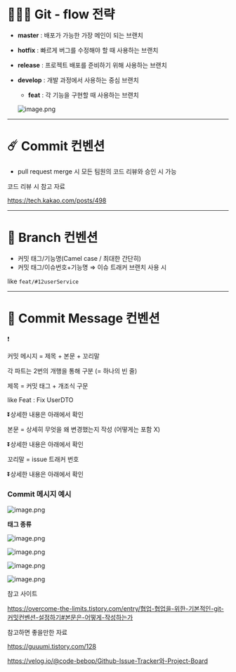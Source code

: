 # 🚣🏻‍♂️ Git - flow 전략

- **master** : 배포가 가능한 가장 메인이 되는 브랜치
- **hotfix** : 빠르게 버그를 수정해야 할 때 사용하는 브랜치
- **release** : 프로젝트 배포를 준비하기 위해 사용하는 브랜치
- **develop** : 개발 과정에서 사용하는 중심 브랜치
    - **feat** : 각 기능을 구현할 때 사용하는 브랜치
    
    ![image.png](https://prod-files-secure.s3.us-west-2.amazonaws.com/0d46a6b4-394a-476f-8fe5-e8d0ca80a24f/4a5fb5f6-6fc4-4d84-b6d8-a7ce7974d5b4/image.png)
    

---

# ☄️ Commit 컨벤션

- pull request merge 시 모든 팀원의 코드 리뷰와 승인 시 가능

코드 리뷰 시 참고 자료

https://tech.kakao.com/posts/498

---

# 🎋 Branch 컨벤션

- 커밋 태그/기능명(Camel case / 최대한 간단히)
- 커밋 태그/이슈번호+기능명 ⇒ 이슈 트래커 브랜치 사용 시

like  `feat/#12userService`

---

# 💬 Commit Message 컨벤션

<aside>
❗

커밋 메시지 = 제목 + 본문 + 꼬리말

각 파트는 2번의 개행을 통해 구분 (= 하나의 빈 줄)

제목 = 커밋 태그 + 개조식 구문

like Feat : Fix UserDTO

⏬상세한 내용은 아래에서 확인

본문 = 상세히 무엇을 왜 변경했는지 작성 (어떻게는 포함 X)

⏬상세한 내용은 아래에서 확인

꼬리말 = issue 트래커 번호

⏬상세한 내용은 아래에서 확인

</aside>

### **Commit 메시지 예시**

![image.png](https://prod-files-secure.s3.us-west-2.amazonaws.com/0d46a6b4-394a-476f-8fe5-e8d0ca80a24f/e09760ae-f55f-4ac2-a8b6-ec15e553790b/image.png)

**태그 종류**

![image.png](https://prod-files-secure.s3.us-west-2.amazonaws.com/0d46a6b4-394a-476f-8fe5-e8d0ca80a24f/b498d440-a7cf-46c5-97e3-38d58cb0a6fd/image.png)

![image.png](https://prod-files-secure.s3.us-west-2.amazonaws.com/0d46a6b4-394a-476f-8fe5-e8d0ca80a24f/ef597e61-9150-45a1-bdbe-37ea0d13461f/image.png)

![image.png](https://prod-files-secure.s3.us-west-2.amazonaws.com/0d46a6b4-394a-476f-8fe5-e8d0ca80a24f/8e582f05-a303-4ff0-93c5-08c241ec41b2/image.png)

![image.png](https://prod-files-secure.s3.us-west-2.amazonaws.com/0d46a6b4-394a-476f-8fe5-e8d0ca80a24f/13f1500b-1ba0-4fce-9847-c9e7f0d291e9/image.png)

참고 사이트

https://overcome-the-limits.tistory.com/entry/협업-협업을-위한-기본적인-git-커밋컨벤션-설정하기#본문은-어떻게-작성하는가

 참고하면 좋을만한 자료

https://guuumi.tistory.com/128

https://velog.io/@code-bebop/Github-Issue-Tracker와-Project-Board
